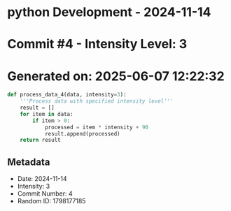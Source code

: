 ﻿# python Development - 2024-11-14
# Commit #4 - Intensity Level: 3
# Generated on: 2025-06-07 12:22:32
```python
def process_data_4(data, intensity=3):
    '''Process data with specified intensity level'''
    result = []
    for item in data:
        if item > 0:
            processed = item * intensity + 90
            result.append(processed)
    return result
```
## Metadata
- Date: 2024-11-14
- Intensity: 3
- Commit Number: 4
- Random ID: 1798177185
